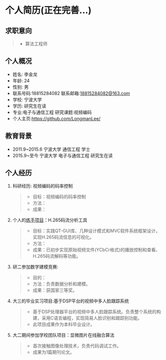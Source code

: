 # **个人简历(正在完善...)**
## 求职意向
> * 算法工程师
## 个人概况
 * 姓名: 李金龙 
 * 年龄: 24
 * 性别: 男
 * 联系号码:18815284082 联系邮箱:<18815284082@163.com>
 * 学校: 宁波大学
 * 学历: 研究生在读
 * 专业:电子与通信工程 研究课题:视频编码
 * 个人主页:<https://github.com/LongmanLee/>
## 教育背景
 * 2011.9~2015.6 宁波大学 通信工程 学士
 * 2015.9~至今 宁波大学 电子与通信工程 研究生在读
## 个人经历
1. 科研经历: 视频编码的码率控制
	> - 目标：视频编码的码率控制
	> - 方法：
	> - 成果：
2. 个人的[练手项目](https://github.com/LongmanLee/lmApp)：H.265码流分析工具
	> - 目标：实践QT-GUI库、几种设计模式和MVC软件系统框架设计，实现H.265码流信息的可视化。
	> - 方法：
	> - 成果：已初步实现原始视频文件(YCbCr格式)的播放控制和查看、H.265码流解码等功能。
3.  研二参加数学建模竞赛:
	> - 目的：
	> - 方法：负责数据分析和建模。
	> - 成果：获国家三等奖。
4.  大三的毕业实习项目:基于DSP平台的视频中多人脸跟踪系统
	> - 基于DSP处理器平台的视频中多人脸跟踪系统。负责整个系统的构建，采用C语言编程，实现简易人脸识别和跟踪别功能。
	> - 此项目成果作为本科毕业设计。 
5.  大二期间参加学校团队项目：显微图片在线融合算法
	> - 首次接触图像处理技术，负责代码调试工作。
	> - 成果为1篇期刊论文。

